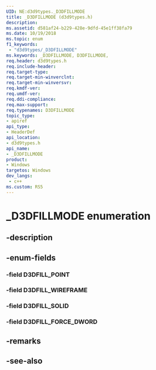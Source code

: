 ```yaml
---
UID: NE:d3d9types._D3DFILLMODE
title: _D3DFILLMODE (d3d9types.h)
description: 
ms.assetid: d581af24-b229-428e-9dfd-45e1ff38fa79
ms.date: 10/19/2018
ms.topic: enum
f1_keywords:
 - "d3d9types/_D3DFILLMODE"
ms.keywords: _D3DFILLMODE, D3DFILLMODE, 
req.header: d3d9types.h
req.include-header:
req.target-type:
req.target-min-winverclnt:
req.target-min-winversvr:
req.kmdf-ver:
req.umdf-ver:
req.ddi-compliance:
req.max-support:
req.typenames: D3DFILLMODE
topic_type: 
- apiref
api_type: 
- HeaderDef
api_location: 
- d3d9types.h
api_name: 
- _D3DFILLMODE
product:
- Windows
targetos: Windows
dev_langs:
 - c++
ms.custom: RS5
---
```


# _D3DFILLMODE enumeration

## -description



## -enum-fields

### -field D3DFILL_POINT 
### -field D3DFILL_WIREFRAME 
### -field D3DFILL_SOLID 
### -field D3DFILL_FORCE_DWORD 

## -remarks

## -see-also
